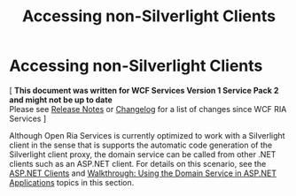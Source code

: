 ﻿---
title: Accessing non-Silverlight Clients
TOCTitle: Accessing non-Silverlight Clients
ms:assetid: 702b5925-6b51-40b3-b55f-ae474180148f
ms:mtpsurl: https://msdn.microsoft.com/en-us/library/Gg602749(v=VS.91)
ms:contentKeyID: 34015846
ms.date: 08/19/2013
mtps_version: v=VS.91
---

# Accessing non-Silverlight Clients

\[ **This document was written for WCF Services Version 1 Service Pack 2 and might not be up to date** <br />
Please see [Release Notes](https://github.com/OpenRIAServices/OpenRiaServices/releases) or [Changelog](https://github.com/OpenRIAServices/OpenRiaServices/blob/main/Changelog.md) for a list of changes since WCF RIA Services \]

Although Open Ria Services is currently optimized to work with a Silverlight client in the sense that is supports the automatic code generation of the Silverlight client proxy, the domain service can be called from other .NET clients such as an ASP.NET client. For details on this scenario, see the [ASP.NET Clients](ee707352.md) and [Walkthrough: Using the Domain Service in ASP.NET Applications](ee807305.md) topics in this section.

